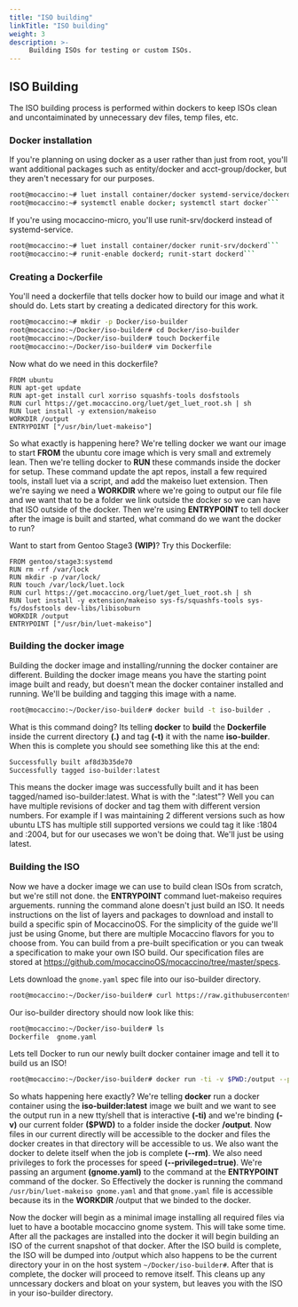 ```yaml
---
title: "ISO building"
linkTitle: "ISO building"
weight: 3
description: >-
     Building ISOs for testing or custom ISOs.
---
```


## ISO Building

The ISO building process is performed within dockers to keep ISOs clean and uncontaiminated by unnecessary dev files, temp files, etc.

### Docker installation
If you're planning on using docker as a user rather than just from root, you'll want additional packages such as entity/docker and acct-group/docker, but they aren't necessary for our purposes.

```bash
root@mocaccino:~# luet install container/docker systemd-service/dockerd```
root@mocaccino:~# systemctl enable docker; systemctl start docker```
```
If you're using mocaccino-micro, you'll use runit-srv/dockerd instead of systemd-service.

```bash
root@mocaccino:~# luet install container/docker runit-srv/dockerd```
root@mocaccino:~# runit-enable dockerd; runit-start dockerd```
```

### Creating a Dockerfile

You'll need a dockerfile that tells docker how to build our image and what it should do. Lets start by creating a dedicated directory for this work.

```bash
root@mocaccino:~# mkdir -p Docker/iso-builder
root@mocaccino:~/Docker/iso-builder# cd Docker/iso-builder
root@mocaccino:~/Docker/iso-builder# touch Dockerfile
root@mocaccino:~/Docker/iso-builder# vim Dockerfile
```
Now what do we need in this dockerfile?

```
FROM ubuntu
RUN apt-get update
RUN apt-get install curl xorriso squashfs-tools dosfstools
RUN curl https://get.mocaccino.org/luet/get_luet_root.sh | sh
RUN luet install -y extension/makeiso 
WORKDIR /output
ENTRYPOINT ["/usr/bin/luet-makeiso"]
```

So what exactly is happening here? We're telling docker we want our image to start **FROM** the ubuntu core image which is very small and extremely lean.
Then we're telling docker to **RUN** these commands inside the docker for setup. These command update the apt repos, install a few required tools, install luet via a script, and add the makeiso luet extension. Then we're saying we need a **WORKDIR** where we're going to output our file file and we want that to be a folder we link outside the docker so we can have that ISO outside of the docker. Then we're using **ENTRYPOINT** to tell docker after the image is built and started, what command do we want the docker to run? 

Want to start from Gentoo Stage3 **(WIP)**? Try this Dockerfile:

```
FROM gentoo/stage3:systemd
RUN rm -rf /var/lock
RUN mkdir -p /var/lock/
RUN touch /var/lock/luet.lock
RUN curl https://get.mocaccino.org/luet/get_luet_root.sh | sh
RUN luet install -y extension/makeiso sys-fs/squashfs-tools sys-fs/dosfstools dev-libs/libisoburn
WORKDIR /output
ENTRYPOINT ["/usr/bin/luet-makeiso"]
```

### Building the docker image

Building the docker image and installing/running the docker container are different. Building the docker image means you have the starting point image built and ready, but doesn't mean the docker container installed and running. We'll be building and tagging this image with a name.

```bash
root@mocaccino:~/Docker/iso-builder# docker build -t iso-builder .
```

What is this command doing? Its telling **docker** to **build** the **Dockerfile** inside the current directory **(.)** and tag **(-t)** it with the name **iso-builder**. When this is complete you should see something like this at the end:

```bash
Successfully built af8d3b35de70
Successfully tagged iso-builder:latest
```

This means the docker image was successfully built and it has been tagged/named iso-builder:latest. What is with the ":latest"? Well you can have multiple revisions of docker and tag them with different version numbers. For example if I was maintaining 2 different versions such as how ubuntu LTS has multiple still supported versions we could tag it like :1804 and :2004, but for our usecases we won't be doing that. We'll just be using latest.

### Building the ISO

Now we have a docker image we can use to build clean ISOs from scratch, but we're still not done.  the **ENTRYPOINT** command luet-makeiso requires arguements. running the command alone doesn't just build an ISO. It needs instructions on the list of layers and packages to download and install to build a specific spin of MocaccinoOS. For the simplicity of the guide we'll just be using Gnome, but there are multiple Mocaccino flavors for you to choose from. You can build from a pre-built specification or you can tweak a specification to make your own ISO build. Our specification files are stored at https://github.com/mocaccinoOS/mocaccino/tree/master/specs.

Lets download the ```gnome.yaml``` spec file into our iso-builder directory.

```bash
root@mocaccino:~/Docker/iso-builder# curl https://raw.githubusercontent.com/mocaccinoOS/mocaccino/master/specs/gnome.yaml
```

Our iso-builder directory should now look like this:

```bash
root@mocaccino:~/Docker/iso-builder# ls
Dockerfile  gnome.yaml
```

Lets tell Docker to run our newly built docker container image and tell it to build us an ISO!

```bash
root@mocaccino:~/Docker/iso-builder# docker run -ti -v $PWD:/output --privileged=true --rm iso-builder:latest gnome.yaml
```

So whats happening here exactly? We're telling **docker** run a docker container using the **iso-builder:latest** image we built and we want to see the output run in a new tty/shell that is interactive **(-ti)** and we're binding **(-v)** our current folder **($PWD)** to a folder inside the docker **/output**. Now files in our current directly will be accessible to the docker and files the docker creates in that directory will be accessible to us. We also want the docker to delete itself when the job is complete **(--rm)**. We also need privileges to fork the processes for speed **(--privileged=true)**. We're passing an argument **(gnome.yaml)** to the command at the **ENTRYPOINT** command of the docker. So Effectively the docker is running the command ```/usr/bin/luet-makeiso gnome.yaml``` and that ```gnome.yaml``` file is accessible because its in the **WORKDIR** /output that we binded to the docker. 

Now the docker will begin as a minimal image installing all required files via luet to have a bootable mocaccino gnome system. This will take some time. After all the packages are installed into the docker it will begin building an ISO of the current snapshot of that docker. After the ISO build is complete, the ISO will be dumped into /output which also happens to be the current directory your in on the host system ```~/Docker/iso-builder#```. After that is complete, the docker will proceed to remove itself. This cleans up any unncessary dockers and bloat on your system, but leaves you with the ISO in your iso-builder directory.
